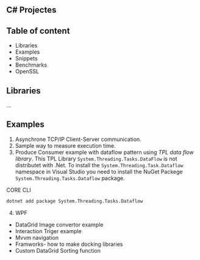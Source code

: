 ## C# Projectes
## Table of content
* Libraries
* Examples
* Snippets
* Benchmarks
* OpenSSL

## Libraries
...

## Examples

1. Asynchrone TCP/IP Client-Server communication.
2. Sample way to measure execution time.
3. Produce Consumer example with dataflow pattern using *TPL data flow library*. This TPL Library `System.Threading.Tasks.DataFlow` is not distributet with .Net. To install the `System.Threading.Task.Dataflow` namespace in Visual Studio you need to install the NuGet Packege `System.Threading.Tasks.Dataflow` package.

CORE CLI 
```bash
dotnet add package System.Threading.Tasks.Dataflow
```

4. WPF 
 * DataGrid Image convertor example
 * Interaction Triger example 
 * Mvvm navigation
 * Framworks- how to make docking libraries
 * Custom DataGrid Sorting function
